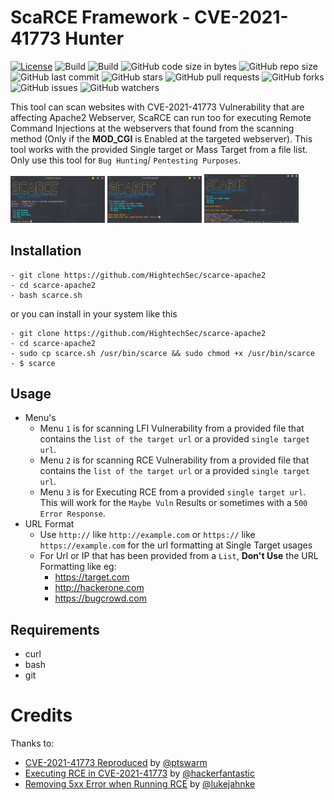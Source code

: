 
# ScaRCE Framework - CVE-2021-41773 Hunter
[![License](https://img.shields.io/badge/license-MIT-red.svg?style=flat)](https://github.com/HightechSec/scarce-apache2/blob/master/LICENSE.md)
![Build](https://img.shields.io/badge/Supported_OS-Linux-yellow.svg?style=flat)
![Build](https://img.shields.io/badge/Supported_WSL-Windows-blue.svg?style=flat)
![GitHub code size in bytes](https://img.shields.io/github/languages/code-size/HightechSec/scarce-apache2)
![GitHub repo size](https://img.shields.io/github/repo-size/HightechSec/scarce-apache2)
![GitHub last commit](https://img.shields.io/github/last-commit/HightechSec/scarce-apache2)
![GitHub stars](https://img.shields.io/github/stars/HightechSec/scarce-apache2)
![GitHub pull requests](https://img.shields.io/github/issues-pr/HightechSec/scarce-apache2)
![GitHub forks](https://img.shields.io/github/forks/HightechSec/scarce-apache2)
![GitHub issues](https://img.shields.io/github/issues/HightechSec/scarce-apache2)
![GitHub watchers](https://img.shields.io/github/watchers/HightechSec/scarce-apache2)

This tool can scan websites with CVE-2021-41773 Vulnerability that are affecting Apache2 Webserver, ScaRCE can run too for executing Remote Command Injections at the webservers that found from the scanning method (Only if the **MOD_CGI** is Enabled at the targeted webserver). This tool works with the provided Single target or Mass Target from a file list. Only use this tool for `Bug Hunting`/ `Pentesting Purposes`.

<img src="https://raw.githubusercontent.com/HightechSec/scarce-apache2/main/img/1-scarceapache.png" width="30%"></img> <img src="https://raw.githubusercontent.com/HightechSec/scarce-apache2/main/img/2-scarceapache.png" width="30%"></img> <img src="https://raw.githubusercontent.com/HightechSec/scarce-apache2/main/img/3-scarceapache.png" width="30%"></img> 
## Installation
```
- git clone https://github.com/HightechSec/scarce-apache2
- cd scarce-apache2
- bash scarce.sh
``` 
or you can install in your system like this
```
- git clone https://github.com/HightechSec/scarce-apache2
- cd scarce-apache2
- sudo cp scarce.sh /usr/bin/scarce && sudo chmod +x /usr/bin/scarce
- $ scarce
```
## Usage
- Menu's
  - Menu `1` is for scanning LFI Vulnerability from a provided file that contains the `list of the target url` or a provided `single target url`.
  - Menu `2` is for scanning RCE Vulnerability from a provided file that contains the `list of the target url` or a provided `single target url`.
  - Menu `3` is for Executing RCE from a provided `single target url`. This will work for the `Maybe Vuln` Results or sometimes with a `500 Error Response`.  
- URL Format
  - Use ```http://``` like ```http://example.com``` or ```https://``` like ```https://example.com``` for the url formatting at Single Target usages
  - For Url or IP that has been provided from a ```List```, **Don't Use** the URL Formatting like eg:
    - https://target.com
    - http://hackerone.com
    - https://bugcrowd.com

## Requirements
* curl
* bash
* git

# Credits
Thanks to:
- [CVE-2021-41773 Reproduced](https://twitter.com/ptswarm/status/1445376079548624899) by [@ptswarm](https://twitter.com/ptswarm)
- [Executing RCE in CVE-2021-41773](https://twitter.com/hackerfantastic/status/1445531829985968137) by [@hackerfantastic](https://twitter.com/hackerfantastic) 
- [Removing 5xx Error when Running RCE](https://twitter.com/lukejahnke/status/1445560511270064138) by [@lukejahnke](https://twitter.com/lukejahnke)


